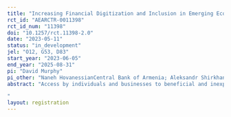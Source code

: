 ```yaml
---
title: "Increasing Financial Digitization and Inclusion in Emerging Economies: Evidence from Armenia."
rct_id: "AEARCTR-0011398"
rct_id_num: "11398"
doi: "10.1257/rct.11398-2.0"
date: "2023-05-11"
status: "in_development"
jel: "O12, G53, D83"
start_year: "2023-06-05"
end_year: "2025-08-31"
pi: "David Murphy"
pi_other: "Naneh HovanessianCentral Bank of Armenia; Aleksandr ShirkhanyanCentral Bank of Armenia"
abstract: "Access by individuals and businesses to beneficial and inexpensive financial services and products, also known as financial inclusion, is a critical pathway to poverty alleviation and economic growth in developing countries. While Armenia, the location of this study, has made many advances in financial inclusion over the past two decades, persistent geographic inequities between urban and rural regions mean that those outside the capital city have significantly lower levels of financial service adoption. To this point, most related programs in Armenia have focused on increasing financial inclusion through increasing financial awareness and literacy. Greater financial literacy, however, is likely a necessary but not a sufficient condition for broad financial inclusion in rural regions of Armenia. Awareness of financial products and an understanding of how they function can lead to greater demand for the product. However, even if demand exists, there can be significant constraints to greater financial inclusion. Rural residents must usually travel to larger towns to engage with the financial sector, which can potentially involve significant opportunity costs. This project thus plans to addresses this geographic constraint by taking advantage of the decreasing price of internet and internet-connected phones in Armenia, which has led to greater prevalence of these devices in rural villages. The intervention in this program focuses on training individuals in using mobile financial apps in rural villages, and using incentives to generate diffusion of this technology through the social networks of those trained. This project thus fills gaps in our knowledge both in the specific context of Armenia and in the general economics literature as to whether incentivized diffusion of mobile banking apps can lead to greater financial inclusion and positive economic outcomes. A better understanding of efficacy of this potential mechanism can allow better policy to be designed in various developing country contexts.
"
layout: registration
---
```


